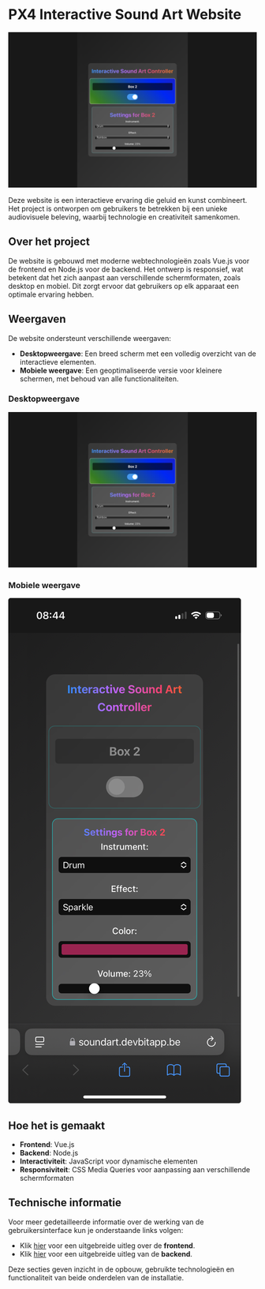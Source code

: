# PX4 Interactive Sound Art Website


![Desktopweergave](../Technische_documentatie/Foto's/desktop_view.jpeg)

Deze website is een interactieve ervaring die geluid en kunst combineert. Het project is ontworpen om gebruikers te betrekken bij een unieke audiovisuele beleving, waarbij technologie en creativiteit samenkomen.

## Over het project

De website is gebouwd met moderne webtechnologieën zoals Vue.js voor de frontend en Node.js voor de backend. Het ontwerp is responsief, wat betekent dat het zich aanpast aan verschillende schermformaten, zoals desktop en mobiel. Dit zorgt ervoor dat gebruikers op elk apparaat een optimale ervaring hebben.

## Weergaven

De website ondersteunt verschillende weergaven:

- **Desktopweergave**: Een breed scherm met een volledig overzicht van de interactieve elementen.
- **Mobiele weergave**: Een geoptimaliseerde versie voor kleinere schermen, met behoud van alle functionaliteiten.

### Desktopweergave
![Desktopweergave](../Technische_documentatie/Foto's/desktop_view.jpeg)

### Mobiele weergave
![Mobiele weergave](../Technische_documentatie/Foto's/mobile_view.jpeg)

## Hoe het is gemaakt

- **Frontend**: Vue.js
- **Backend**: Node.js
- **Interactiviteit**: JavaScript voor dynamische elementen
- **Responsiviteit**: CSS Media Queries voor aanpassing aan verschillende schermformaten

## Technische informatie

Voor meer gedetailleerde informatie over de werking van de gebruikersinterface kun je onderstaande links volgen:

- Klik [hier](./frontend/README.md) voor een uitgebreide uitleg over de **frontend**.
- Klik [hier](./backend/README.md) voor een uitgebreide uitleg van de **backend**.

Deze secties geven inzicht in de opbouw, gebruikte technologieën en functionaliteit van beide onderdelen van de installatie.


